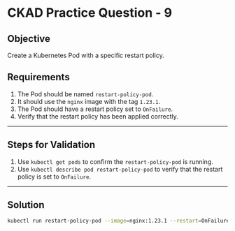 # CKAD Practice Question - 9

## Objective

Create a Kubernetes Pod with a specific restart policy.

## Requirements

1. The Pod should be named `restart-policy-pod`.
2. It should use the `nginx` image with the tag `1.23.1`.
3. The Pod should have a restart policy set to `OnFailure`.
4. Verify that the restart policy has been applied correctly.

---

## Steps for Validation

1. Use `kubectl get pods` to confirm the `restart-policy-pod` is running.
2. Use `kubectl describe pod restart-policy-pod` to verify that the restart policy is set to `OnFailure`.

---

## Solution

```bash
kubectl run restart-policy-pod --image=nginx:1.23.1 --restart=OnFailure
```
